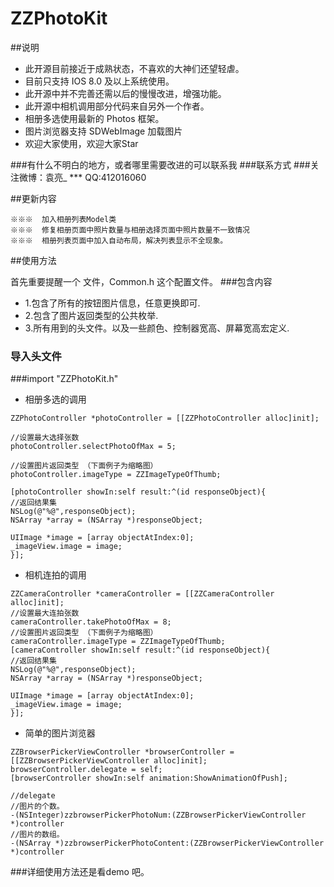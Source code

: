 # ZZPhotoKit
##说明

* 此开源目前接近于成熟状态，不喜欢的大神们还望轻虐。
* 目前只支持 IOS 8.0 及以上系统使用。
* 此开源中并不完善还需以后的慢慢改进，增强功能。
* 此开源中相机调用部分代码来自另外一个作者。
* 相册多选使用最新的 Photos 框架。
* 图片浏览器支持 SDWebImage 加载图片
* 欢迎大家使用，欢迎大家Star
 
###有什么不明白的地方，或者哪里需要改进的可以联系我
###联系方式
###关注微博：袁亮_  *** QQ:412016060


##更新内容

 	※※※  加入相册列表Model类
    ※※※  修复相册页面中照片数量与相册选择页面中照片数量不一致情况
    ※※※  相册列表页面中加入自动布局，解决列表显示不全现象。


##使用方法
 
首先重要提醒一个 文件，Common.h 这个配置文件。
###包含内容

* 1.包含了所有的按钮图片信息，任意更换即可.
* 2.包含了图片返回类型的公共枚举.
* 3.所有用到的头文件。以及一些颜色、控制器宽高、屏幕宽高宏定义.
 
### 导入头文件
###import "ZZPhotoKit.h"

* 相册多选的调用
```
ZZPhotoController *photoController = [[ZZPhotoController alloc]init];
 
//设置最大选择张数
photoController.selectPhotoOfMax = 5;
 
//设置图片返回类型 （下面例子为缩略图）
photoController.imageType = ZZImageTypeOfThumb;
 
[photoController showIn:self result:^(id responseObject){
//返回结果集
NSLog(@"%@",responseObject);
NSArray *array = (NSArray *)responseObject;
 
UIImage *image = [array objectAtIndex:0];
_imageView.image = image;
}];
```
 
* 相机连拍的调用
```
ZZCameraController *cameraController = [[ZZCameraController alloc]init];
//设置最大连拍张数
cameraController.takePhotoOfMax = 8;
//设置图片返回类型 （下面例子为缩略图）
cameraController.imageType = ZZImageTypeOfThumb;
[cameraController showIn:self result:^(id responseObject){
//返回结果集
NSLog(@"%@",responseObject);
NSArray *array = (NSArray *)responseObject;
 
UIImage *image = [array objectAtIndex:0];
_imageView.image = image;
}];
```
 
* 简单的图片浏览器
```
ZZBrowserPickerViewController *browserController = [[ZZBrowserPickerViewController alloc]init];
browserController.delegate = self;
[browserController showIn:self animation:ShowAnimationOfPush];
 
//delegate
//图片的个数。
-(NSInteger)zzbrowserPickerPhotoNum:(ZZBrowserPickerViewController *)controller
//图片的数组。
-(NSArray *)zzbrowserPickerPhotoContent:(ZZBrowserPickerViewController *)controller
```
 
###详细使用方法还是看demo 吧。

